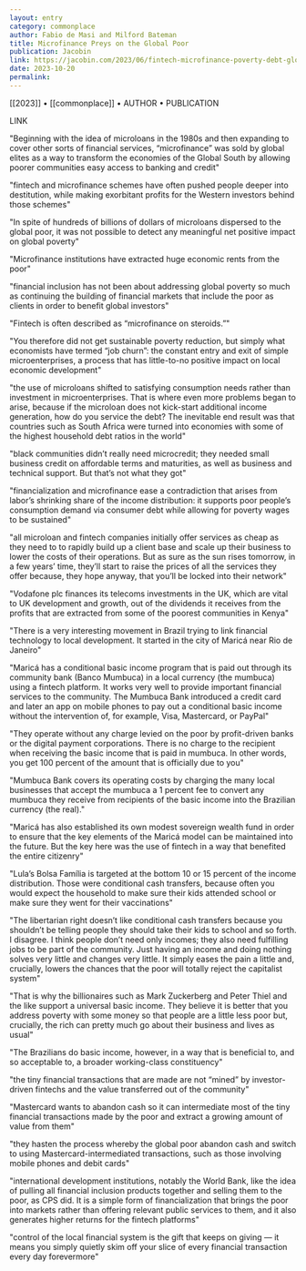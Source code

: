```yaml
---
layout: entry
category: commonplace
author: Fabio de Masi and Milford Bateman
title: Microfinance Preys on the Global Poor
publication: Jacobin
link: https://jacobin.com/2023/06/fintech-microfinance-poverty-debt-global-south-world-bank/
date: 2023-10-20
permalink:
---
```


[[2023]] • [[commonplace]] • AUTHOR • PUBLICATION

LINK

"Beginning with the idea of microloans in the 1980s and then expanding to cover other sorts of financial services, “microfinance” was sold by global elites as a way to transform the economies of the Global South by allowing poorer communities easy access to banking and credit"

"fintech and microfinance schemes have often pushed people deeper into destitution, while making exorbitant profits for the Western investors behind those schemes"

"In spite of hundreds of billions of dollars of microloans dispersed to the global poor, it was not possible to detect any meaningful net positive impact on global poverty"

"Microfinance institutions have extracted huge economic rents from the poor"

"financial inclusion has not been about addressing global poverty so much as continuing the building of financial markets that include the poor as clients in order to benefit global investors"

"Fintech is often described as “microfinance on steroids.”"

"You therefore did not get sustainable poverty reduction, but simply what economists have termed “job churn”: the constant entry and exit of simple microenterprises, a process that has little-to-no positive impact on local economic development"

"the use of microloans shifted to satisfying consumption needs rather than investment in microenterprises. That is where even more problems began to arise, because if the microloan does not kick-start additional income generation, how do you service the debt? The inevitable end result was that countries such as South Africa were turned into economies with some of the highest household debt ratios in the world"

"black communities didn’t really need microcredit; they needed small business credit on affordable terms and maturities, as well as business and technical support. But that’s not what they got"

"financialization and microfinance ease a contradiction that arises from labor’s shrinking share of the income distribution: it supports poor people’s consumption demand via consumer debt while allowing for poverty wages to be sustained"

"all microloan and fintech companies initially offer services as cheap as they need to to rapidly build up a client base and scale up their business to lower the costs of their operations. But as sure as the sun rises tomorrow, in a few years’ time, they’ll start to raise the prices of all the services they offer because, they hope anyway, that you’ll be locked into their network"

"Vodafone plc finances its telecoms investments in the UK, which are vital to UK development and growth, out of the dividends it receives from the profits that are extracted from some of the poorest communities in Kenya"

"There is a very interesting movement in Brazil trying to link financial technology to local development. It started in the city of Maricá near Rio de Janeiro"

"Maricá has a conditional basic income program that is paid out through its community bank (Banco Mumbuca) in a local currency (the mumbuca) using a fintech platform. It works very well to provide important financial services to the community. The Mumbuca Bank introduced a credit card and later an app on mobile phones to pay out a conditional basic income without the intervention of, for example, Visa, Mastercard, or PayPal"

"They operate without any charge levied on the poor by profit-driven banks or the digital payment corporations. There is no charge to the recipient when receiving the basic income that is paid in mumbuca. In other words, you get 100 percent of the amount that is officially due to you"

"Mumbuca Bank covers its operating costs by charging the many local businesses that accept the mumbuca a 1 percent fee to convert any mumbuca they receive from recipients of the basic income into the Brazilian currency (the real)."

"Maricá has also established its own modest sovereign wealth fund in order to ensure that the key elements of the Maricá model can be maintained into the future. But the key here was the use of fintech in a way that benefited the entire citizenry"

"Lula’s Bolsa Família is targeted at the bottom 10 or 15 percent of the income distribution. Those were conditional cash transfers, because often you would expect the household to make sure their kids attended school or make sure they went for their vaccinations"

"The libertarian right doesn’t like conditional cash transfers because you shouldn’t be telling people they should take their kids to school and so forth. I disagree. I think people don’t need only incomes; they also need fulfilling jobs to be part of the community. Just having an income and doing nothing solves very little and changes very little. It simply eases the pain a little and, crucially, lowers the chances that the poor will totally reject the capitalist system"

"That is why the billionaires such as Mark Zuckerberg and Peter Thiel and the like support a universal basic income. They believe it is better that you address poverty with some money so that people are a little less poor but, crucially, the rich can pretty much go about their business and lives as usual"

"The Brazilians do basic income, however, in a way that is beneficial to, and so acceptable to, a broader working-class constituency"

"the tiny financial transactions that are made are not “mined” by investor-driven fintechs and the value transferred out of the community"

"Mastercard wants to abandon cash so it can intermediate most of the tiny financial transactions made by the poor and extract a growing amount of value from them"

"they hasten the process whereby the global poor abandon cash and switch to using Mastercard-intermediated transactions, such as those involving mobile phones and debit cards"

"international development institutions, notably the World Bank, like the idea of pulling all financial inclusion products together and selling them to the poor, as CPS did. It is a simple form of financialization that brings the poor into markets rather than offering relevant public services to them, and it also generates higher returns for the fintech platforms"

"control of the local financial system is the gift that keeps on giving — it means you simply quietly skim off your slice of every financial transaction every day forevermore"
